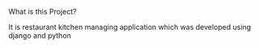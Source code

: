 What is this Project?

It is restaurant kitchen managing application which was developed using django and python

